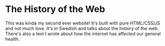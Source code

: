 # The History of the Web
This was kinda my second ever website! It's built with pure HTML/CSS/JS and not much love. It's in Swedish and talks about the history of the web. There's also a text I wrote about how the internet has affected our general health.
